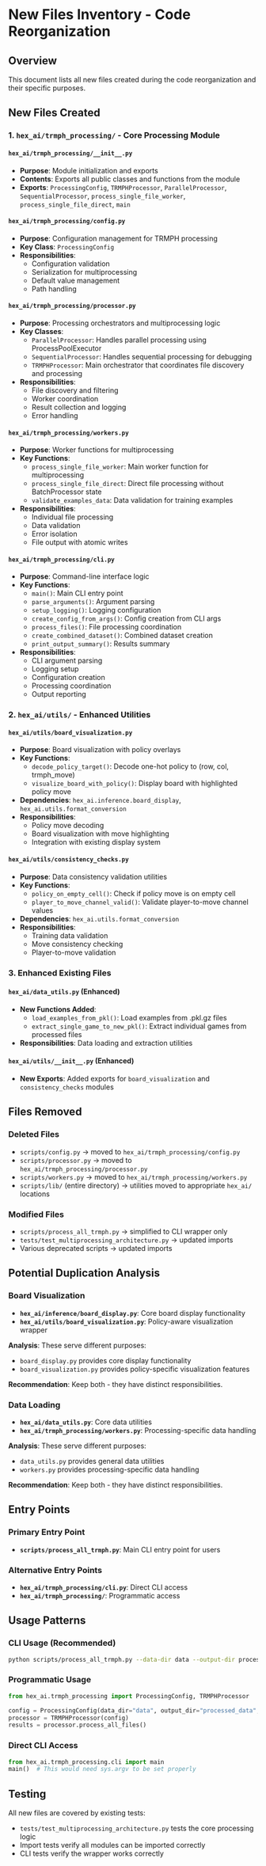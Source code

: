 # New Files Inventory - Code Reorganization

## Overview
This document lists all new files created during the code reorganization and their specific purposes.

## New Files Created

### 1. `hex_ai/trmph_processing/` - Core Processing Module

#### `hex_ai/trmph_processing/__init__.py`
- **Purpose**: Module initialization and exports
- **Contents**: Exports all public classes and functions from the module
- **Exports**: `ProcessingConfig`, `TRMPHProcessor`, `ParallelProcessor`, `SequentialProcessor`, `process_single_file_worker`, `process_single_file_direct`, `main`

#### `hex_ai/trmph_processing/config.py`
- **Purpose**: Configuration management for TRMPH processing
- **Key Class**: `ProcessingConfig`
- **Responsibilities**:
  - Configuration validation
  - Serialization for multiprocessing
  - Default value management
  - Path handling

#### `hex_ai/trmph_processing/processor.py`
- **Purpose**: Processing orchestrators and multiprocessing logic
- **Key Classes**:
  - `ParallelProcessor`: Handles parallel processing using ProcessPoolExecutor
  - `SequentialProcessor`: Handles sequential processing for debugging
  - `TRMPHProcessor`: Main orchestrator that coordinates file discovery and processing
- **Responsibilities**:
  - File discovery and filtering
  - Worker coordination
  - Result collection and logging
  - Error handling

#### `hex_ai/trmph_processing/workers.py`
- **Purpose**: Worker functions for multiprocessing
- **Key Functions**:
  - `process_single_file_worker`: Main worker function for multiprocessing
  - `process_single_file_direct`: Direct file processing without BatchProcessor state
  - `validate_examples_data`: Data validation for training examples
- **Responsibilities**:
  - Individual file processing
  - Data validation
  - Error isolation
  - File output with atomic writes

#### `hex_ai/trmph_processing/cli.py`
- **Purpose**: Command-line interface logic
- **Key Functions**:
  - `main()`: Main CLI entry point
  - `parse_arguments()`: Argument parsing
  - `setup_logging()`: Logging configuration
  - `create_config_from_args()`: Config creation from CLI args
  - `process_files()`: File processing coordination
  - `create_combined_dataset()`: Combined dataset creation
  - `print_output_summary()`: Results summary
- **Responsibilities**:
  - CLI argument parsing
  - Logging setup
  - Configuration creation
  - Processing coordination
  - Output reporting

### 2. `hex_ai/utils/` - Enhanced Utilities

#### `hex_ai/utils/board_visualization.py`
- **Purpose**: Board visualization with policy overlays
- **Key Functions**:
  - `decode_policy_target()`: Decode one-hot policy to (row, col, trmph_move)
  - `visualize_board_with_policy()`: Display board with highlighted policy move
- **Dependencies**: `hex_ai.inference.board_display`, `hex_ai.utils.format_conversion`
- **Responsibilities**:
  - Policy move decoding
  - Board visualization with move highlighting
  - Integration with existing display system

#### `hex_ai/utils/consistency_checks.py`
- **Purpose**: Data consistency validation utilities
- **Key Functions**:
  - `policy_on_empty_cell()`: Check if policy move is on empty cell
  - `player_to_move_channel_valid()`: Validate player-to-move channel values
- **Dependencies**: `hex_ai.utils.format_conversion`
- **Responsibilities**:
  - Training data validation
  - Move consistency checking
  - Player-to-move validation

### 3. Enhanced Existing Files

#### `hex_ai/data_utils.py` (Enhanced)
- **New Functions Added**:
  - `load_examples_from_pkl()`: Load examples from .pkl.gz files
  - `extract_single_game_to_new_pkl()`: Extract individual games from processed files
- **Responsibilities**: Data loading and extraction utilities

#### `hex_ai/utils/__init__.py` (Enhanced)
- **New Exports**: Added exports for `board_visualization` and `consistency_checks` modules

## Files Removed

### Deleted Files
- `scripts/config.py` → moved to `hex_ai/trmph_processing/config.py`
- `scripts/processor.py` → moved to `hex_ai/trmph_processing/processor.py`
- `scripts/workers.py` → moved to `hex_ai/trmph_processing/workers.py`
- `scripts/lib/` (entire directory) → utilities moved to appropriate `hex_ai/` locations

### Modified Files
- `scripts/process_all_trmph.py` → simplified to CLI wrapper only
- `tests/test_multiprocessing_architecture.py` → updated imports
- Various deprecated scripts → updated imports

## Potential Duplication Analysis

### Board Visualization
- **`hex_ai/inference/board_display.py`**: Core board display functionality
- **`hex_ai/utils/board_visualization.py`**: Policy-aware visualization wrapper

**Analysis**: These serve different purposes:
- `board_display.py` provides core display functionality
- `board_visualization.py` provides policy-specific visualization features

**Recommendation**: Keep both - they have distinct responsibilities.

### Data Loading
- **`hex_ai/data_utils.py`**: Core data utilities
- **`hex_ai/trmph_processing/workers.py`**: Processing-specific data handling

**Analysis**: These serve different purposes:
- `data_utils.py` provides general data utilities
- `workers.py` provides processing-specific data handling

**Recommendation**: Keep both - they have distinct responsibilities.

## Entry Points

### Primary Entry Point
- **`scripts/process_all_trmph.py`**: Main CLI entry point for users

### Alternative Entry Points
- **`hex_ai/trmph_processing/cli.py`**: Direct CLI access
- **`hex_ai/trmph_processing/`**: Programmatic access

## Usage Patterns

### CLI Usage (Recommended)
```bash
python scripts/process_all_trmph.py --data-dir data --output-dir processed_data --max-workers 6
```

### Programmatic Usage
```python
from hex_ai.trmph_processing import ProcessingConfig, TRMPHProcessor

config = ProcessingConfig(data_dir="data", output_dir="processed_data", max_workers=6)
processor = TRMPHProcessor(config)
results = processor.process_all_files()
```

### Direct CLI Access
```python
from hex_ai.trmph_processing.cli import main
main()  # This would need sys.argv to be set properly
```

## Testing

All new files are covered by existing tests:
- `tests/test_multiprocessing_architecture.py` tests the core processing logic
- Import tests verify all modules can be imported correctly
- CLI tests verify the wrapper works correctly 